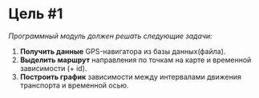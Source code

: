 <h1>Цель #1</h1>

<em>Программный модуль должен решать следующие задачи:</em><br/>
<ol>
  <li><b>Получить данные</b> GPS-навигатора из базы данных(файла).</li>
  <li><b>Выделить маршрут</b> направления по точкам на карте и временной зависимости (+ id).</li>
  <li><b>Построить график</b> зависимости между интервалами движения транспорта и временной осью.</li>
</ol>
 
